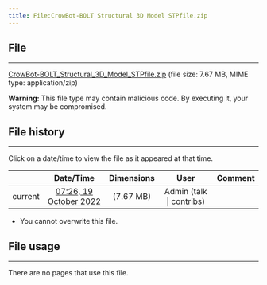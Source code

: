 ```yaml
---
title: File:CrowBot-BOLT Structural 3D Model STPfile.zip
---
```


## File
--------

[CrowBot-BOLT_Structural_3D_Model_STPfile.zip](https://wiki.elecrow.com/images/f/f6/CrowBot-BOLT_Structural_3D_Model_STPfile.zip) (file size: 7.67 MB, MIME type: application/zip)

**Warning:** This file type may contain malicious code. By executing it, your system may be compromised.

## File history
--------

Click on a date/time to view the file as it appeared at that time.

|         |                          Date/Time                           | Dimensions  |                             User                             | Comment |
| :-----: | :----------------------------------------------------------: | :---------: | :----------------------------------------------------------: | :-----: |
| current | [07:26, 19 October 2022](https://wiki.elecrow.com/images/f/f6/CrowBot-BOLT_Structural_3D_Model_STPfile.zip) | (7.67 MB) | Admin (talk \| contribs) |         |

- You cannot overwrite this file.

## File usage
--------

There are no pages that use this file.